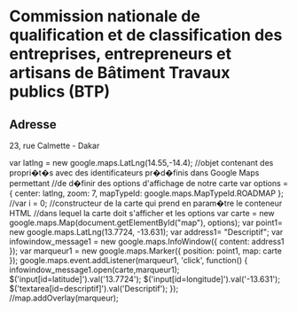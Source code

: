 # Commission nationale de qualification et de classification des entreprises, entrepreneurs et artisans de Bâtiment Travaux publics (BTP)

**Adresse**
-----------

23, rue Calmette - Dakar

var latlng = new google.maps.LatLng(14.55,-14.4); //objet contenant des propri�t�s avec des identificateurs pr�d�finis dans Google Maps permettant //de d�finir des options d'affichage de notre carte var options = { center: latlng, zoom: 7, mapTypeId: google.maps.MapTypeId.ROADMAP }; //var i = 0; //constructeur de la carte qui prend en param�tre le conteneur HTML //dans lequel la carte doit s'afficher et les options var carte = new google.maps.Map(document.getElementById("map"), options); var point1= new google.maps.LatLng(13.7724, -13.631); var address1= "Descriptif"; var infowindow\_message1 = new google.maps.InfoWindow({ content: address1 }); var marqueur1 = new google.maps.Marker({ position: point1, map: carte }); google.maps.event.addListener(marqueur1, 'click', function() { infowindow\_message1.open(carte,marqueur1); $('input\[id=latitude\]').val('13.7724'); $('input\[id=longitude\]').val('-13.631'); $('textarea\[id=descriptif\]').val('Descriptif'); }); //map.addOverlay(marqueur);